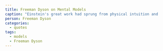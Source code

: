 ```yaml
---
title: Freeman Dyson on Mental Models
caption: "Einstein's great work had sprung from physical intuition and when Einstein stopped creating, it was because he stopped thinking in concrete physical images and became manipulator of equations."
person: Freeman Dyson
categories:
  - quotes
tags:
  - models
  - Freeman Dyson
---
```

